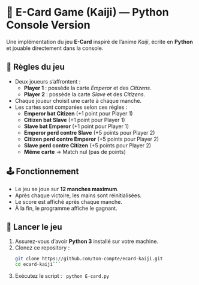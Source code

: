 # 🎴 E-Card Game (Kaiji) — Python Console Version

Une implémentation du jeu **E-Card** inspiré de l’anime *Kaiji*, écrite en **Python** et jouable directement dans la console.

## 📖 Règles du jeu

- Deux joueurs s’affrontent :
  - **Player 1** : possède la carte *Emperor* et des *Citizens*.
  - **Player 2** : possède la carte *Slave* et des *Citizens*.
- Chaque joueur choisit une carte à chaque manche.
- Les cartes sont comparées selon ces règles :
  - **Emperor bat Citizen** (+1 point pour Player 1)  
  - **Citizen bat Slave** (+1 point pour Player 1)  
  - **Slave bat Emperor** (+1 point pour Player 1)  
  - **Emperor perd contre Slave** (+5 points pour Player 2)  
  - **Citizen perd contre Emperor** (+5 points pour Player 2)  
  - **Slave perd contre Citizen** (+5 points pour Player 2)  
  - **Même carte** → Match nul (pas de points)

## 🕹️ Fonctionnement

- Le jeu se joue sur **12 manches maximum**.
- Après chaque victoire, les mains sont réinitialisées.
- Le score est affiché après chaque manche.
- À la fin, le programme affiche le gagnant.

## 🚀 Lancer le jeu

1. Assurez-vous d’avoir **Python 3** installé sur votre machine.
2. Clonez ce repository :
   ```bash
   git clone https://github.com/ton-compte/ecard-kaiji.git
   cd ecard-kaiji```
3. Exécutez le script :
    ``` python E-card.py```


